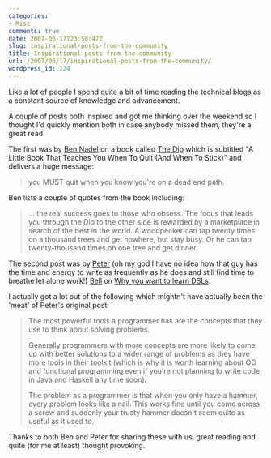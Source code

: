 ```yaml
---
categories:
- Misc
comments: true
date: 2007-06-17T23:50:47Z
slug: inspirational-posts-from-the-community
title: Inspirational posts from the community
url: /2007/06/17/inspirational-posts-from-the-community/
wordpress_id: 124
---
```


Like a lot of people I spend quite a bit of time reading the technical blogs as a constant source of knowledge and advancement.

A couple of posts both inspired and got me thinking over the weekend so I thought I'd quickly mention both in case anybody missed them, they're a great read.

The first was by [Ben Nadel](http://www.bennadel.com/) on a book called [The Dip](http://www.bennadel.com/index.cfm?dax=blog:776.view) which is subtitled "A Little Book That Teaches You When To Quit (And When To Stick)" and delivers a huge message:

> you MUST quit when you know you're on a dead end path.

Ben lists a couple of quotes from the book including:

> ... the real success goes to those who obsess. The focus that leads you through the Dip to the other side is rewarded by a marketplace in search of the best in the world. A woodpecker can tap twenty times on a thousand trees and get nowhere, but stay busy. Or he can tap twenty-thousand times on one tree and get dinner.

The second post was by [Peter](http://www.pbell.com/) (oh my god I have no idea how that guy has the time and energy to write as frequently as he does and still find time to breathe let alone work!) [Bell](http://www.pbell.com/) on [Why you want to learn DSLs](http://www.pbell.com/index.cfm/2007/6/17/Why-You-Want-to-Learn-About-DSLs).

I actually got a lot out of the following which mightn't have actually been the 'meat' of Peter's original post:

> The most powerful tools a programmer has are the concepts that they use to think about solving problems. 
>
> Generally programmers with more concepts are more likely to come up with better solutions to a wider range of problems as they have more tools in their toolkit (which is why it is worth learning about OO and functional programming even if you're not planning to write code in Java and Haskell any time soon). 
>
> The problem as a programmer is that when you only have a hammer, every problem looks like a nail. This works fine until you come across a screw and suddenly your trusty hammer doesn't seem quite as useful as it used to.

Thanks to both Ben and Peter for sharing these with us, great reading and quite (for me at least) thought provoking.
